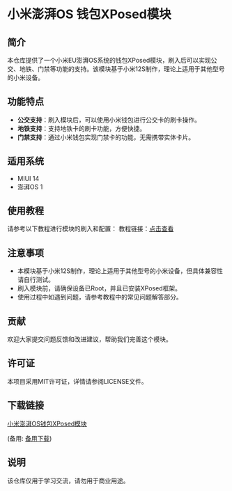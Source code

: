 # 小米澎湃OS 钱包XPosed模块

## 简介
本仓库提供了一个小米EU澎湃OS系统的钱包XPosed模块，刷入后可以实现公交、地铁、门禁等功能的支持。该模块基于小米12S制作，理论上适用于其他型号的小米设备。

## 功能特点
- **公交支持**：刷入模块后，可以使用小米钱包进行公交卡的刷卡操作。
- **地铁支持**：支持地铁卡的刷卡功能，方便快捷。
- **门禁支持**：通过小米钱包实现门禁卡的功能，无需携带实体卡片。

## 适用系统
- MIUI 14
- 澎湃OS 1

## 使用教程
请参考以下教程进行模块的刷入和配置：
教程链接：[点击查看](https://blog.csdn.net/qq_38202733/article/details/135017847)

## 注意事项
- 本模块基于小米12S制作，理论上适用于其他型号的小米设备，但具体兼容性请自行测试。
- 刷入模块前，请确保设备已Root，并且已安装XPosed框架。
- 使用过程中如遇到问题，请参考教程中的常见问题解答部分。

## 贡献
欢迎大家提交问题反馈和改进建议，帮助我们完善这个模块。

## 许可证
本项目采用MIT许可证，详情请参阅LICENSE文件。

## 下载链接
[小米澎湃OS钱包XPosed模块](https://pan.quark.cn/s/e6deac51db71) 

(备用: [备用下载](https://pan.baidu.com/s/1-JsGSEDEUaqAPxKWymgdFQ?pwd=1234))

## 说明

该仓库仅用于学习交流，请勿用于商业用途。
